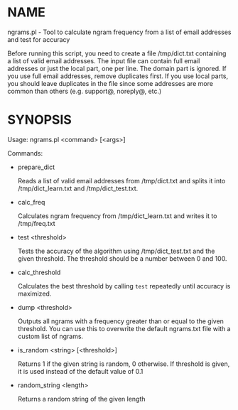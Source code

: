 # NAME

ngrams.pl - Tool to calculate ngram frequency from a list of email addresses and test for accuracy

Before running this script, you need to create a file /tmp/dict.txt containing a list of valid email addresses.
The input file can contain full email addresses or just the local part, one per line. The domain part is ignored.
If you use full email addresses, remove duplicates first. If you use local parts, you should leave duplicates
in the file since some addresses are more common than others (e.g. support@, noreply@, etc.)

# SYNOPSIS

Usage: ngrams.pl &lt;command> \[&lt;args>\]

Commands:

- prepare\_dict

    Reads a list of valid email addresses from /tmp/dict.txt and splits it
    into /tmp/dict\_learn.txt and /tmp/dict\_test.txt.

- calc\_freq

    Calculates ngram frequency from /tmp/dict\_learn.txt and writes it to /tmp/freq.txt

- test &lt;threshold>

    Tests the accuracy of the algorithm using /tmp/dict\_test.txt and the given threshold.
    The threshold should be a number between 0 and 100.

- calc\_threshold

    Calculates the best threshold by calling `test` repeatedly until accuracy is maximized.

- dump &lt;threshold>

    Outputs all ngrams with a frequency greater than or equal to the given threshold.
    You can use this to overwrite the default ngrams.txt file with a custom list of ngrams.

- is\_random &lt;string> \[&lt;threshold>\]

    Returns 1 if the given string is random, 0 otherwise. If threshold is given,
    it is used instead of the default value of 0.1

- random\_string &lt;length>

    Returns a random string of the given length
